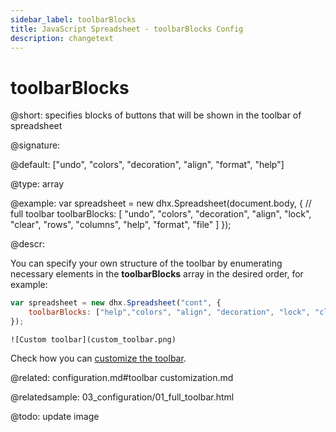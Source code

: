 ```yaml
---
sidebar_label: toolbarBlocks
title: JavaScript Spreadsheet - toolbarBlocks Config
description: changetext
---
```


# toolbarBlocks

@short: specifies blocks of buttons that will be shown in the toolbar of spreadsheet

@signature:

@default: ["undo", "colors", "decoration", "align", "format", "help"]

@type: array

@example:
var spreadsheet = new dhx.Spreadsheet(document.body, {
	// full toolbar
	toolbarBlocks: [
    	"undo", "colors", "decoration", "align", "lock", "clear",
        "rows", "columns", "help", "format", "file"
    ]
});

@descr:

You can specify your own structure of the toolbar by enumerating necessary elements in the **toolbarBlocks** array in the desired order, for example:

~~~js
var spreadsheet = new dhx.Spreadsheet("cont", {
	toolbarBlocks: ["help","colors", "align", "decoration", "lock", "clear"]
});
~~~

```
![Custom toolbar](custom_toolbar.png)
```

Check how you can [customize the toolbar](customization.md/#toolbar).

@related:
configuration.md#toolbar
customization.md

@relatedsample:
03_configuration/01_full_toolbar.html

@todo: update image
